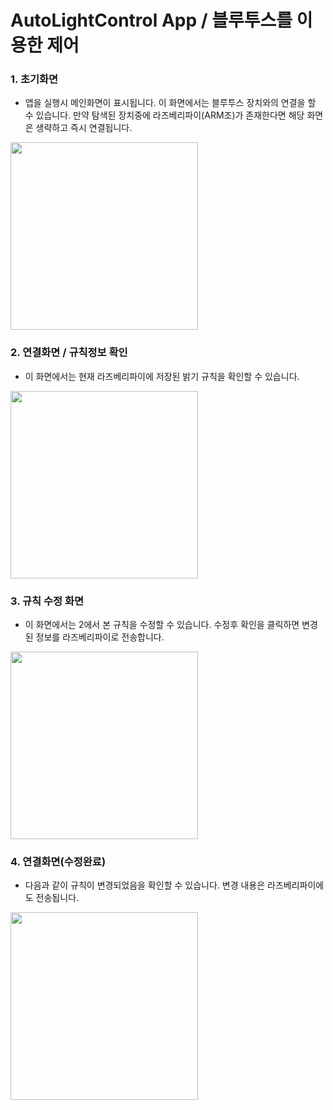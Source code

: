 # AutoLightControl App / 블루투스를 이용한 제어

### 1. 초기화면
* 앱을 실행시 메인화면이 표시됩니다. 이 화면에서는 블루투스 장치와의 연결을 할 수 있습니다. 만약 탐색된 장치중에 라즈베리파이(ARM조)가 존재한다면 해당 화면은 생략하고 즉시 연결됩니다.
<img src="https://user-images.githubusercontent.com/57938758/208730217-816a38f7-2de5-4649-ac28-1f5194a0ec01.jpg" width="300"/>

### 2. 연결화면 / 규칙정보 확인
* 이 화면에서는 현재 라즈베리파이에 저장된 밝기 규칙을 확인할 수 있습니다.
<img src="https://user-images.githubusercontent.com/57938758/208730307-c21c6ad1-337c-4e8f-817a-745e267d6abb.jpg" width="300"/>

### 3. 규칙 수정 화면
* 이 화면에서는 2에서 본 규칙을 수정할 수 있습니다. 수정후 확인을 클릭하면 변경된 정보를 라즈베리파이로 전송합니다.
<img src="https://user-images.githubusercontent.com/57938758/208730325-7a3a01fb-e9fd-4f1f-a1ca-18982ecefea7.jpg" width="300"/>

### 4. 연결화면(수정완료)
* 다음과 같이 규칙이 변경되었음을 확인할 수 있습니다. 변경 내용은 라즈베리파이에도 전송됩니다.
<img src="https://user-images.githubusercontent.com/57938758/208730340-76e61940-1c09-48f4-a6a6-ed385fee3fbc.jpg" width="300"/>
